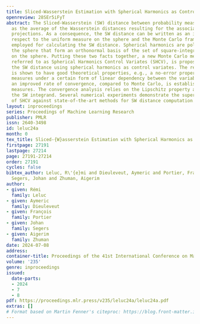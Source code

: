 ```yaml
---
title: Sliced-Wasserstein Estimation with Spherical Harmonics as Control Variates
openreview: 28SEr5iFyT
abstract: The Sliced-Wasserstein (SW) distance between probability measures is defined
  as the average of the Wasserstein distances resulting for the associated one-dimensional
  projections. As a consequence, the SW distance can be written as an integral with
  respect to the uniform measure on the sphere and the Monte Carlo framework can be
  employed for calculating the SW distance. Spherical harmonics are polynomials on
  the sphere that form an orthonormal basis of the set of square-integrable functions
  on the sphere. Putting these two facts together, a new Monte Carlo method, hereby
  referred to as Spherical Harmonics Control Variates (SHCV), is proposed for approximating
  the SW distance using spherical harmonics as control variates. The resulting approach
  is shown to have good theoretical properties, e.g., a no-error property for Gaussian
  measures under a certain form of linear dependency between the variables. Moreover,
  an improved rate of convergence, compared to Monte Carlo, is established for general
  measures. The convergence analysis relies on the Lipschitz property associated to
  the SW integrand. Several numerical experiments demonstrate the superior performance
  of SHCV against state-of-the-art methods for SW distance computation.
layout: inproceedings
series: Proceedings of Machine Learning Research
publisher: PMLR
issn: 2640-3498
id: leluc24a
month: 0
tex_title: Sliced-{W}asserstein Estimation with Spherical Harmonics as Control Variates
firstpage: 27191
lastpage: 27214
page: 27191-27214
order: 27191
cycles: false
bibtex_author: Leluc, R\'{e}mi and Dieuleveut, Aymeric and Portier, Fran\c{c}ois and
  Segers, Johan and Zhuman, Aigerim
author:
- given: Rémi
  family: Leluc
- given: Aymeric
  family: Dieuleveut
- given: François
  family: Portier
- given: Johan
  family: Segers
- given: Aigerim
  family: Zhuman
date: 2024-07-08
address:
container-title: Proceedings of the 41st International Conference on Machine Learning
volume: '235'
genre: inproceedings
issued:
  date-parts:
  - 2024
  - 7
  - 8
pdf: https://proceedings.mlr.press/v235/leluc24a/leluc24a.pdf
extras: []
# Format based on Martin Fenner's citeproc: https://blog.front-matter.io/posts/citeproc-yaml-for-bibliographies/
---
```

